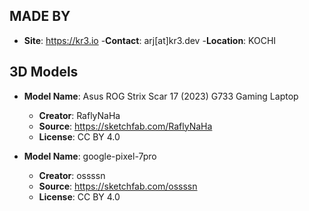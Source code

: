 
## MADE BY
- **Site**: https://kr3.io
  -**Contact**: arj[at]kr3.dev
  -**Location**: KOCHI



## 3D Models
- **Model Name**: Asus ROG Strix Scar 17 (2023) G733 Gaming Laptop
  - **Creator**: RaflyNaHa
  - **Source**: https://sketchfab.com/RaflyNaHa
  - **License**: CC BY 4.0

- **Model Name**: google-pixel-7pro
  - **Creator**: ossssn 
  - **Source**: https://sketchfab.com/ossssn
  - **License**: CC BY 4.0

